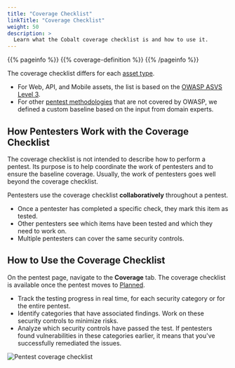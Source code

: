 ```yaml
---
title: "Coverage Checklist"
linkTitle: "Coverage Checklist"
weight: 50
description: >
  Learn what the Cobalt coverage checklist is and how to use it.
---
```


{{% pageinfo %}}
{{% coverage-definition %}}
{{% /pageinfo %}}

The coverage checklist differs for each [asset type](/platform-deep-dive/assets/asset-types/).

- For Web, API, and Mobile assets, the list is based on the [OWASP ASVS Level 3](https://owasp.org/www-pdf-archive/OWASP_Application_Security_Verification_Standard_3.0.1.pdf).
- For other [pentest methodologies](/methodologies/) that are not covered by OWASP, we defined a custom baseline based on the input from domain experts.

## How Pentesters Work with the Coverage Checklist

The coverage checklist is not intended to describe how to perform a pentest. Its purpose is to help coordinate the work of pentesters and to ensure the baseline coverage. Usually, the work of pentesters goes well beyond the coverage checklist.

Pentesters use the coverage checklist **collaboratively** throughout a pentest.

- Once a pentester has completed a specific check, they mark this item as tested.
- Other pentesters see which items have been tested and which they need to work on.
- Multiple pentesters can cover the same security controls.

## How to Use the Coverage Checklist

On the pentest page, navigate to the **Coverage** tab. The coverage checklist is available once the pentest moves to [Planned](/platform-deep-dive/pentests/pentest-process/pentest-states/).

- Track the testing progress in real time, for each security category or for the entire pentest.
- Identify categories that have associated findings. Work on these security controls to minimize risks.
- Analyze which security controls have passed the test. If pentesters found vulnerabilities in these categories earlier, it means that you've successfully remediated the issues.

![Pentest coverage checklist](/deepdive/CoverageChecklistOverview.png "Pentest coverage checklist")
